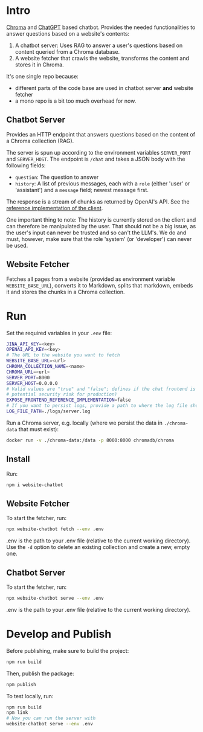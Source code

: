 # Intro

[Chroma](https://www.trychroma.com/) and [ChatGPT](https://chatgpt.com/) based chatbot. Provides
the needed functionalities to answer questions based on a website's contents:

1. A chatbot server: Uses RAG to answer a user's questions based on content queried from a Chroma
database. 
2. A website fetcher that crawls the website, transforms the content and stores it in Chroma.

It's one single repo because:
- different parts of the code base are used in chatbot server **and** website fetcher
- a mono repo is a bit too much overhead for now.

## Chatbot Server

Provides an HTTP endpoint that answers questions based on the content of a Chroma collection (RAG).

The server is spun up according to the environment variables `SERVER_PORT` and `SERVER_HOST`.
The endpoint is `/chat` and takes a JSON body with the following fields:

- `question`: The question to answer
- `history`: A list of previous messages, each with a `role` (either 'user' or 'assistant') and a
`message` field; newest message first.

The response is a stream of chunks as returned by OpenAI's API. See the [reference implementation
of the client](frontend/index.html). 

One important thing to note: The history is currently stored on the client and can therefore
be manipulated by the user. That should not be a big issue, as the user's input can never be
trusted and so can't the LLM's. We do and must, however, make sure that the role 'system' 
(or 'developer') can never be used.

## Website Fetcher

Fetches all pages from a website (provided as environment variable `WEBSITE_BASE_URL`), converts it
to Markdown, splits that markdown, embeds it and stores the chunks in a Chroma collection.

# Run

Set the required variables in your `.env` file:

```bash
JINA_API_KEY=<key>
OPENAI_API_KEY=<key>
# The URL to the website you want to fetch
WEBSITE_BASE_URL=<url>
CHROMA_COLLECTION_NAME=<name>
CHROMA_URL=<url>
SERVER_PORT=8000
SERVER_HOST=0.0.0.0
# Valid values are "true" and "false"; defines if the chat frontend is served (good for debugging,
# potential security risk for production)
EXPOSE_FRONTEND_REFERENCE_IMPLEMENTATION=false
# If you want to persist logs, provide a path to where the log file should be written
LOG_FILE_PATH=./logs/server.log
```

Run a Chroma server, e.g. locally (where we persist the data in `./chroma-data` that must exist): 
```bash
docker run -v ./chroma-data:/data -p 8000:8000 chromadb/chroma
```

## Install
Run:
```bash
npm i website-chatbot
```

## Website Fetcher

To start the fetcher, run:
```bash
npx website-chatbot fetch --env .env
```
.env is the path to your .env file (relative to the current working directory). Use the `-d` option
to delete an existing collection and create a new, empty one.

## Chatbot Server

To start the fetcher, run:
```bash
npx website-chatbot serve --env .env
```
.env is the path to your .env file (relative to the current working directory).

# Develop and Publish

Before publishing, make sure to build the project:

```bash
npm run build
```

Then, publish the package:

```bash
npm publish
```

To test locally, run:

```bash
npm run build
npm link
# Now you can run the server with
website-chatbot serve --env .env
```